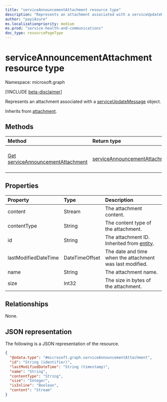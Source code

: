 ```yaml
---
title: "serviceAnnouncementAttachment resource type"
description: "Represents an attachment associated with a serviceUpdateMessage object."
author: "payiAzure"
ms.localizationpriority: medium
ms.prod: "service-health-and-communications"
doc_type: resourcePageType
---
```


# serviceAnnouncementAttachment resource type

Namespace: microsoft.graph

[!INCLUDE [beta-disclaimer](../../includes/beta-disclaimer.md)]

Represents an attachment associated with a [serviceUpdateMessage](../resources/serviceupdatemessage.md) object.

Inherits from [attachment](../resources/attachment.md).

## Methods
|Method|Return type|Description|
|:---|:---|:---|
|[Get serviceAnnouncementAttachment](../api/serviceannouncementattachment-get.md)|[serviceAnnouncementAttachment](../resources/serviceannouncementattachment.md)|Read the properties and relationships of a [serviceAnnouncementAttachment](../resources/serviceannouncementattachment.md) object.|

## Properties
|Property|Type|Description|
|:---|:---|:---|
|content|Stream|The attachment content.|
|contentType|String|The content type of the attachment.|
|id|String|The attachment ID. Inherited from [entity](../resources/entity.md).|
|lastModifiedDateTime|DateTimeOffset|The date and time when the attachment was last modified.|
|name|String|The attachment name.|
|size|Int32|The size in bytes of the attachment.|

## Relationships
None.

## JSON representation
The following is a JSON representation of the resource.
<!-- {
  "blockType": "resource",
  "keyProperty": "id",
  "@odata.type": "microsoft.graph.serviceAnnouncementAttachment",
  "baseType": "microsoft.graph.attachment",
  "openType": false
}
-->
``` json
{
  "@odata.type": "#microsoft.graph.serviceAnnouncementAttachment",
  "id": "String (identifier)",
  "lastModifiedDateTime": "String (timestamp)",
  "name": "String",
  "contentType": "String",
  "size": "Integer",
  "isInline": "Boolean",
  "content": "Stream"
}
```
